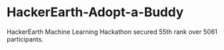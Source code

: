 # HackerEarth-Adopt-a-Buddy
 HackerEarth Machine Learning Hackathon secured 55th rank over 5061 participants. 
